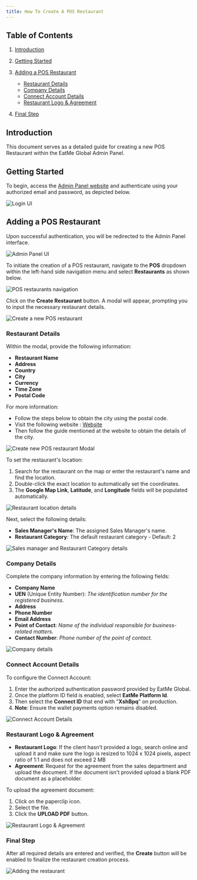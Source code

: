 ```yaml
---
title: How To Create A POS Restaurant
---
```

## Table of Contents

1. [Introduction](#introduction)
2. [Getting Started](#getting-started)
3. [Adding a POS Restaurant](#adding-a-pos-restaurant)

   * [Restaurant Details](#restaurant-details)
   * [Company Details](#company-details)
   * [Connect Account Details](#connect-account-details)
   * [Restaurant Logo & Agreement](#restaurant-logo--agreement)
4. [Final Step](#final-step)

## Introduction

This document serves as a detailed guide for creating a new POS Restaurant within the EatMe Global Admin Panel.

## Getting Started

To begin, access the [Admin Panel website](https://admin.eatmeglobal.com/) and authenticate using your authorized email and password, as depicted below.

![Login UI](/img/login-custom-.png "Login UI")

## Adding a POS Restaurant

Upon successful authentication, you will be redirected to the Admin Panel interface.

![Admin Panel UI](/img/home-custom-.png "Admin Panel UI")

To initiate the creation of a POS restaurant, navigate to the **POS** dropdown within the left-hand side navigation menu and select **Restaurants** as shown below.

![POS restaurants navigation](/img/pos-restaurants-custom-.png "POS restaurants navigation")

Click on the **Create Restaurant** button. A modal will appear, prompting you to input the necessary restaurant details.

![Create a new POS restaurant](/img/add-restaurant-custom-pos.png "Create a new POS restaurant")

### Restaurant Details

Within the modal, provide the following information:

* **Restaurant Name**
* **Address**
* **Country**
* **City**
* **Currency**
* **Time Zone**
* **Postal Code**

For more information:

* Follow the steps below to obtain the city using the postal code.
* Visit the following website : [Website](https://www.mingproperty.sg/singapore-district-code/)[](https://www.mingproperty.sg/singapore-district-code/)
* Then follow the guide mentioned at the website to obtain the details of the city.

![Create new POS restaurant Modal](/img/restaurant-details-custom-pos.png "Create new POS restaurant Modal")

[](https://www.mingproperty.sg/singapore-district-code/)To set the restaurant's location:

1. Search for the restaurant on the map or enter the restaurant's name and find the location.
2. Double-click the exact location to automatically set the coordinates.
3. The **Google Map Link**, **Latitude**, and **Longitude** fields will be populated automatically.

![Restaurant location details](/img/location-details-custom-pos.png "Restaurant location details")

Next, select the following details:

* **Sales Manager's Name**: The assigned Sales Manager's name.
* **Restaurant Category**: The default restaurant category - Default: 2

![Sales manager and Restaurant Category details](/img/sales-information-pos.png "Sales manager and Restaurant Category details")

### Company Details

Complete the company information by entering the following fields:

* **Company Name**
* **UEN** (Unique Entity Number): *The identification number for the registered business.*
* **Address**
* **Phone Number**
* **Email Address**
* **Point of Contact**: *Name of the individual responsible for business-related matters.*
* **Contact Number**: *Phone number of the point of contact.*

![Company details](/img/company-details-custom-.png "Company details")

### Connect Account Details

To configure the Connect Account:

1. Enter the authorized authentication password provided by EatMe Global.
2. Once the platform ID field is enabled, select **EatMe Platform Id**.
3. Then select the **Connect ID** that end with "**XshBpq**" on production.
4. **Note**: Ensure the wallet payments option remains disabled.

![Connect Account Details](/img/connect-account-details-pos.png "Connect Account Details")

### Restaurant Logo & Agreement

* **Restaurant Logo**: If the client hasn’t provided a logo, search online and upload it and make sure the logo is resized to 1024 x 1024 pixels, aspect ratio of 1:1 and does not exceed 2 MB
* **Agreement**: Request for the agreement from the sales department and upload the document. If the document isn't provided upload a blank PDF document as a placeholder.

To upload the agreement document:

1. Click on the paperclip icon.
2. Select the file.
3. Click the **UPLOAD PDF** button.

![Restaurant Logo & Agreement](/img/restaurant-logo-agreement-custom-.png "Restaurant Logo & Agreement")

### Final Step

After all required details are entered and verified, the **Create** button will be enabled to finalize the restaurant creation process.

![Adding the restaurant](/img/create-pos-restaurant-custom-.png "Adding the restaurant")
